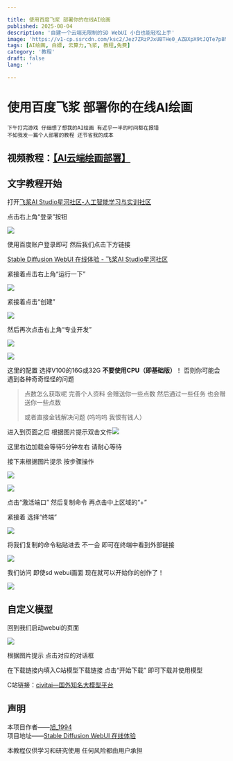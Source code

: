 ```yaml
---

title: 使用百度飞浆 部署你的在线AI绘画
published: 2025-08-04
description: '自建一个云端无限制的SD WebUI 小白也能轻松上手'
image: 'https://v1-cp.ssrcdn.com/ksc2/Jez7ZRzPJxUBTHe0_AZBXpX9tJQTe7p8Mizj95paEj7LQSD_dL0za912x0d-VZH3rN4FdyxcKkyqyERUnEJD1OTONhvS8CQ5QOLnvcyEm-5UiAJU3XZcu7CHuSxVyCl4.webp?pkey=AAU6C2jvCnMKVJIpf-mWKpFIt_cdxIAtZFl2_L2imUqDuRSPm-3aw1b-T1ty9M4OZYnmuMJXcQw_9KC5cbwUAG9XwHGO1e24C0cPjvrzld_I5xH4o1hs2CbHtqvzDrhn9QY'
tags: [AI绘画, 白嫖, 云算力,飞浆, 教程,免费]
category: '教程'
draft: false 
lang: ''

---
```


# 使用百度飞浆 部署你的在线AI绘画

<code>下午打完游戏 仔细想了想我的AI绘画 有近乎一半的时间都在报错 不如我发一篇个人部署的教程 还节省我的成本</code>

## 视频教程：[【AI云端绘画部署】]( https://www.bilibili.com/video/BV1Xvhpz1EVL/?share_source=copy_web&vd_source=19b7567484d13fc8d2b31e49c75bf934)

## 文字教程开始

打开[飞桨AI Studio星河社区-人工智能学习与实训社区](https://aistudio.baidu.com/index)

点击右上角“登录”按钮

![](https://v1-cp.ssrcdn.com/ksc2/9rTPQX6q61YRTVdneZsu6a_rizp0cn9Lgf4LECIiS_e6b4WWt9vIt6kO3AAF4oR6eCH7140kFn3TOCxcMC5zL6MlrMzOjDqLMn6naPwtAPAAboqp36wEm_AW7ZxICsEh.png?pkey=AAUFaFgpB9H-86EuwFQZe2cRiEHRpXaNfpgQkBGUyMVJ7sqRVEcdccU97rqqCBcKbsmvOWs9AKFqpqiV05G8DSLqDIfcpgNaJxDvpYd5IE5jvMyVfoVedOt2KIQVBEkCIg8)

使用百度账户登录即可 然后我们点击下方链接

[Stable Diffusion WebUI 在线体验 - 飞桨AI Studio星河社区](https://aistudio.baidu.com/projectdetail/7640442?channel=0&channelType=0&sUid=16990041&shared=1&ts=1754043924938)

 紧接着点击右上角“运行一下”

![](https://v1-cp.ssrcdn.com/ksc2/t3Kfoid4zOZNNGRPY8j_mS4EqBx2rWXjNld-B-fd6hKbKfEa8xiT2Y1AbuCn1tqNOnTgzm4zckAovq0hE-Nbqo8VRAgaMudrltzL_JPM2ZBllxIL6chAOjz7V76kkB24.png?pkey=AAWO0E1vzf9-N0W-Sb33acquxLr5tjtgaqTF-6npKJPITjNc8YX3V6hzCt1_EkW4QWF1ykTWHbr0QgfVVnBtib-TLFF5_tZXPWl6S4W5Tz4WrvMiQUAcQFKbaKYU6J4iniU)

紧接着点击“创建”

![](https://v1-cp.ssrcdn.com/ksc2/wCL7r3pUGJhZ-B32Ko53rJfA-eftLsYIO9nknQmmGNYXhnxWkWaWS5CXJhYX7HRJ94vqunUzpGCxnxgkJ4Gj8BWPG_2JjPACOdJMmmAQ0W7vwTyGiHy6ByCAxORESPov.png?pkey=AAVuL_V3Br718Q2ABMlC8QtxUkt5ErP7CxWUZS2PXZJon88X6yStZa4ScDAg6cySLimD4TO2Rh6SbTlPsufoh-LxAaT7WeAnhwqw16j5Cl4hBjPF-R9AZuDjuX4MmQpTFnA)

然后再次点击右上角“专业开发”

![](https://v1-cp.ssrcdn.com/ksc2/5MnoIArWNkm6riPWHTPNUgUhWtnfX6QIHDUiqupcqH2swQ1VlLg7aUC5WY-aBJ6qEOoIJum7cHWfOhVDcnyxTSdi99_8Q4E9uQFoFNMzBL34kvlf6wkM3euKz66SJ2bM.png?pkey=AAVZZYnKRVQsFiJUG9W5bowut63vZxkSFEPOjOeL8XZZCzQE_VV4h2JvwJh9bcQK8bbn9tV0-F3zSNOTDzmUsTcA-KKytPt9yQlMlzjUAUsHjLDHSeJ5Z6UipcVTZaZpgg4)

![](https://v1-cp.ssrcdn.com/ksc2/65jgORVtqS-g301MZycZolLXaxc9kbGTiRz_j7cNF-Ugv2CRa6ILgyUwU3isI3GoQxNsfR3umlYK7LdHqU2AYfQArIdkYBkwpctBtWlFO_6mfZy3gJrgnUx6IcYriqTK.png?pkey=AAVSAYRW5Cju7OiNu5wIvGu0z7rarXFg14dIPwnAiGon4S22jcsUtu04Fs60LAfj2RD05eie2pWH-VLpBTDwz_icCMIEsoAUZe2eA3kr68xKhb-BP6qMwFM5IEkHt6Dadj0)

这里的配置 选择V100的16G或32G **不要使用CPU（即基础版）**！ 否则你可能会遇到各种奇奇怪怪的问题

> 点数怎么获取呢 完善个人资料 会赠送你一些点数 然后通过一些任务 也会赠送你一些点数
> 
> 或者直接金钱解决问题 (呜呜呜 我恨有钱人）

进入到页面之后 根据图片提示双击文件![](https://v1-cp.ssrcdn.com/ksc2/xyGX_lMqgS44crlavjbAc5Nkr9SwzGjgJF5HKj3Rw0l8wfaqal-648Dnvq7XgAifBLLoBkc0xDhdq-VbJ9d5-bTRDqUWU_Hv9TJ6U-esw63vwTJCP1GPo7cQ2m24CKVu.png?pkey=AAUELu98UQTrRQuVlRXuPXGsI0jp9Re3d0cLrDTYrVhLj7dDx8P4-kASVldOYUkTj_3CRsdRnZOlC50BF-BSa_ltQFIeIgO13LOeOUHRI4tYuTiEQnBy6Cv-SVhjfk8Ohvo)

这里右边加载会等待5分钟左右 请耐心等待

接下来根据图片提示 按步骤操作

![](https://v2-cp.ssscdn.com/ksc2/p7rp-YzT2oERKdfh1wVcRxl-RRhqc0xbct5e-6gzE-weUAwbVWkXaitZcBeN2J0WDkScR6IA0mY0m3gfELPP7jAfVFdDq4HoLl-YXc6hFDCmOkXUltn4zPpqmeHxnTYo.png?pkey=AAVFXRaZAUy_gusD-itXrsRuk5TkJpYwX1Y51MRcgsW86o1jHE85AEuAG6BeOeWh7ZtL9Ut16DuCsoy34UiBL-fuZmf4N9UGhQxtdUlLrjZ03ROfwZgeO7DOk8hu8jZo44Y)

![](https://v1-cp.ssrcdn.com/ksc2/TydWT_ww2WhU0cu9bQgbnvPIAZqjTCJDHG3JhAZUxEIMCYCfw2se3UigtJljHvgqPwYmr6HPyh56alX89yjBD8B70vZRtfRb0TjDEIQmFgqbL7GyiEKhRNYJosg8SvBd.png?pkey=AAUr9fyH-WTInHqq_V9SR1LbWDQ3jIMPm2wdolNu-OIIszVKGpQRjPhVlHXztBLZfSKp8Df30GHeY81mAC9PpvJX64p3ZiBzlFBv5KPHsAI4KiDEC_Cg5GzrNhMnZEGeTks)

点击“激活端口” 然后复制命令 再点击中上区域的“+”

紧接着 选择“终端”

![](https://v2-cp.ssscdn.com/ksc2/NmbNCIU3aL_lrUNWi_QFmTtMk0_p2Md9H2GUfobGRqaTZbN8SzMsFDG1LxoN0QAdCK4qMbrLlHexAQiVFSyBplpioqHOGPFmE6Y4m9TwjEkE99I0GoiqOUY7ZmyW8MUY.png?pkey=AAVqfCFrjtSfQOUTtPlMfos-AGAL7X7gDxHyvfj2YnycOGT0wSnWp3z-UUlyU2H0nW6sApcRDVjcQi53iPYfJPO5aB85uOtdiXznfolPecflfPYkflwyq-DkUkvonOHuD9s)

将我们复制的命令粘贴进去 不一会 即可在终端中看到外部链接

![](https://v1-cp.ssrcdn.com/ksc2/AVKgAiWDnwJXRhENjPXBR4BOtKmw-8TzycXJd9MQn7QoArJmnljlP7hqxHynnUxDeevA4WbPOkbJicpX4YNbDoKmZw7fkNw69NE1qm7emZrKv1TB2hjmSHKGWUoe1UaG.png?pkey=AAXCRjCa_VfzQ2cGoBOVrPvI5_Yt4HzET4jzyHqxR-F_2EkyjN74DOelzS6Vv0jBcFd41_nffprTWGylgXrw8yZN_dZeeGc52TOXU8GcFi0ZONvicz1RLjrHccy_G-i_jJc)

我们访问 即使sd webui画面 现在就可以开始你的创作了！

![](https://v1-cp.ssrcdn.com/ksc2/s9hoGPy6ClwmOuNbjQdqS6PNpxbVwhy-PF_e8lFTpirpT1m-otPLlwH8DzDBTSpjc-5XA8NdgR_GrkswCwfqRi0-H4gYEsCJ4pz6IbFYXB82KVPhC6EptNEh0NQBN4XJ.png?pkey=AAXDG_S1INCzevs2PWtAVj2IRzKdmEcCgLT-2M151hgzkDqNbSnCc33n2G2Mme6Sp5Z_FhAGOI_9YVoyxPRlHz-QWS1QzpizCtvBecjHqRmdWJ2i5zE_mz_ZJvNZ--fDHAo)

## 自定义模型

回到我们启动webui的页面

![](https://v1-cp.ssrcdn.com/ksc2/NiZ41Hw46MqbSkJTpm8k_xq50GZrdKGV_Hq_GZZZs0uX-Y7cZjiQCQs9KbO1icvTc7-CTuRgPQ49lTg4wwaWypQI6aAFHZvCLb66rC3C3AoGMJggCDy5kYA_8JgabJ-E.png?pkey=AAUnpGVio7xTU-6sIENpPR-b86mCmLW3iZoRCQFFQuuiErSnn4DlyAUM_XrpAHNEAr1TVDN1XlsyUrsb3UPWPUnw-QFXUGkQl2B_UyqOJdqjZBcoPONvLMGKmzONweLuQ50)

根据图片提示 点击对应的对话框

在下载链接内填入C站模型下载链接 点击“开始下载” 即可下载并使用模型

C站链接：[civitai—国外知名大模型平台](https://civitai.com/)

## 声明

本项目作者——[旭_1994](https://aistudio.baidu.com/personalcenter/thirdview/9044961)\
项目地址——[Stable Diffusion WebUI 在线体验](https://aistudio.baidu.com/projectdetail/7640442)

本教程仅供学习和研究使用 任何风险都由用户承担